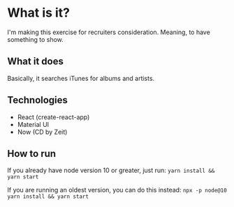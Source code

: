 # What is it?
I'm making this exercise for recruiters consideration. Meaning, to have something to show.

## What it does
Basically, it searches iTunes for albums and artists.

## Technologies
- React (create-react-app)
- Material UI
- Now (CD by Zeit)

## How to run
If you already have node version 10 or greater, just run:
`yarn install && yarn start`

If you are running an oldest version, you can do this instead:
`npx -p node@10 yarn install && yarn start`


